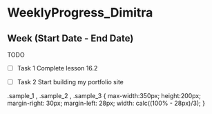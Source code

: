 # WeeklyProgress_Dimitra

## Week (Start Date - End Date)

TODO
- [ ] Task 1 Complete lesson 16.2
- [ ] Task 2 Start building my portfolio site


.sample_1 , .sample_2 , .sample_3 {
  max-width:350px;
  height:200px;
  margin-right: 30px;
  margin-left: 28px;
  width: calc((100% - 28px)/3);
}
